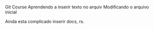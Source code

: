 Git Course
Aprendendo a inserir texto no arquiv
Modificando o arquivo inicial


Ainda esta complicado inserir docs, rs. 

